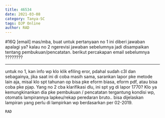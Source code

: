 ```yaml
---
title: 46534
date: 2021-03-08
category: Tanya-SC
tags: DJP Online
author: RAD
---
```


#16Q [email] mas/mba, buat untuk pertanyaan no 1 ini diberi jawaban apalagi ya? kalau no 2 ngerevisi jawaban sebelumnya jadi disampaikan tentang pembukuan/pencatatan. berikut percakapan email sebelumnya ????????

---

untuk no 1, kan info wp klo klik efiling eror, pdahal sudah c3l dan sebagainya, jika saat ini di coba masih sama, sarankan lapor pke metode lain aja, misal klo spt tahunan op bisa pke eform biasa, eform pdf, atau bisa coba pke pjap. Yang no 2 cba klarifikasi dlu, ini spt yg di lapor 1770? Klo ya kemungkinankan dia pke pembukuan / pencatatan tergantung kondisi wp, otomatis lampirannya lapkeu/rekap peredaran bruto.. bisa dijelaskan lampiran yang perlu di lampirkan wp berdasarkan per 02-2019.

`RAD`
